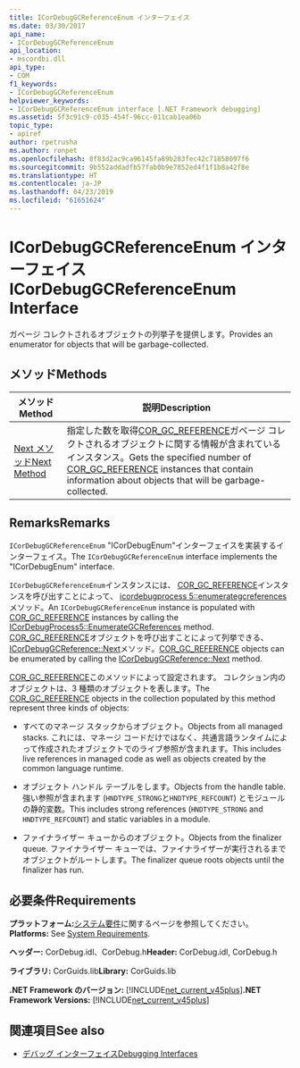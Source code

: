 ```yaml
---
title: ICorDebugGCReferenceEnum インターフェイス
ms.date: 03/30/2017
api_name:
- ICorDebugGCReferenceEnum
api_location:
- mscordbi.dll
api_type:
- COM
f1_keywords:
- ICorDebugGCReferenceEnum
helpviewer_keywords:
- ICorDebugGCReferenceEnum interface [.NET Framework debugging]
ms.assetid: 5f3c91c9-c035-454f-96cc-011cab1ea06b
topic_type:
- apiref
author: rpetrusha
ms.author: ronpet
ms.openlocfilehash: 8f83d2ac9ca96145fa89b283fec42c71858097f6
ms.sourcegitcommit: 9b552addadfb57fab0b9e7852ed4f1f1b8a42f8e
ms.translationtype: HT
ms.contentlocale: ja-JP
ms.lasthandoff: 04/23/2019
ms.locfileid: "61651624"
---
```

# <a name="icordebuggcreferenceenum-interface"></a><span data-ttu-id="60972-102">ICorDebugGCReferenceEnum インターフェイス</span><span class="sxs-lookup"><span data-stu-id="60972-102">ICorDebugGCReferenceEnum Interface</span></span>
<span data-ttu-id="60972-103">ガベージ コレクトされるオブジェクトの列挙子を提供します。</span><span class="sxs-lookup"><span data-stu-id="60972-103">Provides an enumerator for objects that will be garbage-collected.</span></span>  
  
## <a name="methods"></a><span data-ttu-id="60972-104">メソッド</span><span class="sxs-lookup"><span data-stu-id="60972-104">Methods</span></span>  
  
|<span data-ttu-id="60972-105">メソッド</span><span class="sxs-lookup"><span data-stu-id="60972-105">Method</span></span>|<span data-ttu-id="60972-106">説明</span><span class="sxs-lookup"><span data-stu-id="60972-106">Description</span></span>|  
|------------|-----------------|  
|[<span data-ttu-id="60972-107">Next メソッド</span><span class="sxs-lookup"><span data-stu-id="60972-107">Next Method</span></span>](../../../../docs/framework/unmanaged-api/debugging/icordebuggcreferenceenum-next-method.md)|<span data-ttu-id="60972-108">指定した数を取得[COR_GC_REFERENCE](../../../../docs/framework/unmanaged-api/debugging/cor-gc-reference-structure.md)ガベージ コレクトされるオブジェクトに関する情報が含まれているインスタンス。</span><span class="sxs-lookup"><span data-stu-id="60972-108">Gets the specified number of [COR_GC_REFERENCE](../../../../docs/framework/unmanaged-api/debugging/cor-gc-reference-structure.md) instances that contain information about objects that will be garbage-collected.</span></span>|  
  
## <a name="remarks"></a><span data-ttu-id="60972-109">Remarks</span><span class="sxs-lookup"><span data-stu-id="60972-109">Remarks</span></span>  
 <span data-ttu-id="60972-110">`ICorDebugGCReferenceEnum` "ICorDebugEnum"インターフェイスを実装するインターフェイス。</span><span class="sxs-lookup"><span data-stu-id="60972-110">The `ICorDebugGCReferenceEnum` interface implements the "ICorDebugEnum" interface.</span></span>  
  
 <span data-ttu-id="60972-111">`ICorDebugGCReferenceEnum`インスタンスには、 [COR_GC_REFERENCE](../../../../docs/framework/unmanaged-api/debugging/cor-gc-reference-structure.md)インスタンスを呼び出すことによって、 [icordebugprocess 5::enumerategcreferences](../../../../docs/framework/unmanaged-api/debugging/icordebugprocess5-enumerategcreferences-method.md)メソッド。</span><span class="sxs-lookup"><span data-stu-id="60972-111">An `ICorDebugGCReferenceEnum` instance is populated with [COR_GC_REFERENCE](../../../../docs/framework/unmanaged-api/debugging/cor-gc-reference-structure.md) instances by calling the [ICorDebugProcess5::EnumerateGCReferences](../../../../docs/framework/unmanaged-api/debugging/icordebugprocess5-enumerategcreferences-method.md) method.</span></span> <span data-ttu-id="60972-112">[COR_GC_REFERENCE](../../../../docs/framework/unmanaged-api/debugging/cor-gc-reference-structure.md)オブジェクトを呼び出すことによって列挙できる、 [ICorDebugGCReference::Next](../../../../docs/framework/unmanaged-api/debugging/icordebuggcreferenceenum-next-method.md)メソッド。</span><span class="sxs-lookup"><span data-stu-id="60972-112">[COR_GC_REFERENCE](../../../../docs/framework/unmanaged-api/debugging/cor-gc-reference-structure.md) objects can be enumerated by calling the [ICorDebugGCReference::Next](../../../../docs/framework/unmanaged-api/debugging/icordebuggcreferenceenum-next-method.md) method.</span></span>  
  
 <span data-ttu-id="60972-113">[COR_GC_REFERENCE](../../../../docs/framework/unmanaged-api/debugging/cor-gc-reference-structure.md)このメソッドによって設定されます。 コレクション内のオブジェクトは、3 種類のオブジェクトを表します。</span><span class="sxs-lookup"><span data-stu-id="60972-113">The [COR_GC_REFERENCE](../../../../docs/framework/unmanaged-api/debugging/cor-gc-reference-structure.md) objects in the collection populated by this method represent three kinds of objects:</span></span>  
  
- <span data-ttu-id="60972-114">すべてのマネージ スタックからオブジェクト。</span><span class="sxs-lookup"><span data-stu-id="60972-114">Objects from all managed stacks.</span></span> <span data-ttu-id="60972-115">これには、マネージ コードだけではなく、共通言語ランタイムによって作成されたオブジェクトでのライブ参照が含まれます。</span><span class="sxs-lookup"><span data-stu-id="60972-115">This includes live references in managed code as well as objects created by the common language runtime.</span></span>  
  
- <span data-ttu-id="60972-116">オブジェクト ハンドル テーブルをします。</span><span class="sxs-lookup"><span data-stu-id="60972-116">Objects from the handle table.</span></span> <span data-ttu-id="60972-117">強い参照が含まれます (`HNDTYPE_STRONG`と`HNDTYPE_REFCOUNT`) とモジュールの静的変数。</span><span class="sxs-lookup"><span data-stu-id="60972-117">This includes strong references (`HNDTYPE_STRONG` and `HNDTYPE_REFCOUNT`) and static variables in a module.</span></span>  
  
- <span data-ttu-id="60972-118">ファイナライザー キューからのオブジェクト。</span><span class="sxs-lookup"><span data-stu-id="60972-118">Objects from the finalizer queue.</span></span> <span data-ttu-id="60972-119">ファイナライザー キューでは、ファイナライザーが実行されるまでオブジェクトがルートします。</span><span class="sxs-lookup"><span data-stu-id="60972-119">The finalizer queue roots objects until the finalizer has run.</span></span>  
  
## <a name="requirements"></a><span data-ttu-id="60972-120">必要条件</span><span class="sxs-lookup"><span data-stu-id="60972-120">Requirements</span></span>  
 <span data-ttu-id="60972-121">**プラットフォーム:**[システム要件](../../../../docs/framework/get-started/system-requirements.md)に関するページを参照してください。</span><span class="sxs-lookup"><span data-stu-id="60972-121">**Platforms:** See [System Requirements](../../../../docs/framework/get-started/system-requirements.md).</span></span>  
  
 <span data-ttu-id="60972-122">**ヘッダー:** CorDebug.idl、CorDebug.h</span><span class="sxs-lookup"><span data-stu-id="60972-122">**Header:** CorDebug.idl, CorDebug.h</span></span>  
  
 <span data-ttu-id="60972-123">**ライブラリ:** CorGuids.lib</span><span class="sxs-lookup"><span data-stu-id="60972-123">**Library:** CorGuids.lib</span></span>  
  
 <span data-ttu-id="60972-124">**.NET Framework のバージョン:** [!INCLUDE[net_current_v45plus](../../../../includes/net-current-v45plus-md.md)]</span><span class="sxs-lookup"><span data-stu-id="60972-124">**.NET Framework Versions:** [!INCLUDE[net_current_v45plus](../../../../includes/net-current-v45plus-md.md)]</span></span>  
  
## <a name="see-also"></a><span data-ttu-id="60972-125">関連項目</span><span class="sxs-lookup"><span data-stu-id="60972-125">See also</span></span>

- [<span data-ttu-id="60972-126">デバッグ インターフェイス</span><span class="sxs-lookup"><span data-stu-id="60972-126">Debugging Interfaces</span></span>](../../../../docs/framework/unmanaged-api/debugging/debugging-interfaces.md)

